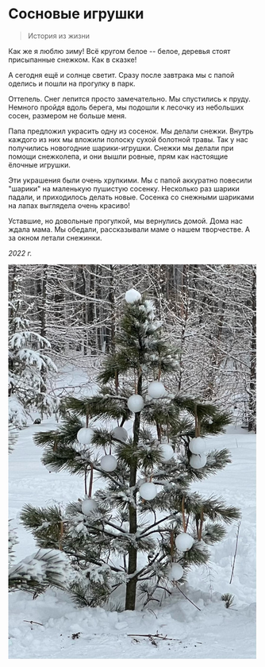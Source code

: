 # Сосновые игрушки

> История из жизни

Как же я люблю зиму! Всё кругом белое -- белое, деревья стоят присыпанные снежком. Как в сказке!

А сегодня ещё и солнце светит. Сразу после завтрака мы с папой оделись и пошли на прогулку в парк.

Оттепель. Снег лепится просто замечательно. Мы спустились к пруду. Немного пройдя вдоль берега, мы подошли к лесочку из небольших сосен, размером не больше меня.

 Папа предложил украсить одну из сосенок. Мы делали снежки. Внутрь каждого из них мы вложили полоску сухой болотной травы. Так у нас получились новогодние шарики-игрушки. Снежки мы делали при помощи снежколепа, и они вышли ровные, прям как настоящие ёлочные игрушки. 

Эти украшения были очень хрупкими. Мы с папой аккуратно повесили "шарики" на маленькую пушистую сосенку. Несколько раз шарики падали, и приходилось делать новые. Сосенка со снежными шариками на лапах выглядела очень красиво!

Уставшие, но довольные прогулкой, мы вернулись домой. Дома нас ждала мама. Мы обедали, рассказывали маме о нашем творчестве. А за окном летали снежинки.

*2022 г.*

![Сосенка, украшенная снежными шариками](../images/pine.jpg)
